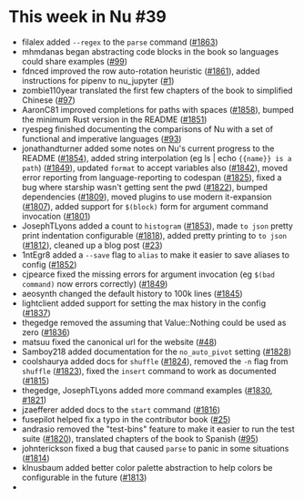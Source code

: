 # This week in Nu #39

- filalex added `--regex` to the `parse` command ([#1863](https://github.com/nushell/nushell/pull/1863))
- mhmdanas began abstracting code blocks in the book so languages could share examples ([#99](https://github.com/nushell/book/pull/99))
- fdnced improved the row auto-rotation heuristic ([#1861](https://github.com/nushell/nushell/pull/1863)), added instructions for pipenv to nu_jupyter ([#1](https://github.com/nushell/nu_jupyter/pull/1))
- zombie110year translated the first few chapters of the book to simplified Chinese ([#97](https://github.com/nushell/book/pull/97))
- AaronC81 improved completions for paths with spaces ([#1858](https://github.com/nushell/nushell/pull/1863)), bumped the minimum Rust version in the README ([#1851](https://github.com/nushell/nushell/pull/1851))
- ryespeg finished documenting the comparisons of Nu with a set of functional and imperative languages ([#93](https://github.com/nushell/book/pull/93))
- jonathandturner added some notes on Nu's current progress to the README ([#1854](https://github.com/nushell/nushell/pull/1854)), added string interpolation (eg ls | echo `{{name}} is a path`) ([#1849](https://github.com/nushell/nushell/pull/1849)), updated `format` to accept variables also ([#1842](https://github.com/nushell/nushell/pull/1842)), moved error reporting from language-reporting to codespan ([#1825](https://github.com/nushell/nushell/pull/1825)), fixed a bug where starship wasn't getting sent the pwd ([#1822](https://github.com/nushell/nushell/pull/1822)), bumped dependencies ([#1809](https://github.com/nushell/nushell/pull/1809)), moved plugins to use modern it-expansion ([#1807](https://github.com/nushell/nushell/pull/1807)), added support for `$(block)` form for argument command invocation ([#1801](https://github.com/nushell/nushell/pull/1801))
- JosephTLyons added a count to `histogram` ([#1853](https://github.com/nushell/nushell/pull/1853)), made `to json` pretty print indentation configurable ([#1818](https://github.com/nushell/nushell/pull/1818)), added pretty printing to `to json` ([#1812](https://github.com/nushell/nushell/pull/1812)), cleaned up a blog post ([#23](https://github.com/nushell/blog/pull/23))
- 1ntEgr8 added a `--save` flag to `alias` to make it easier to save aliases to config ([#1852](https://github.com/nushell/nushell/pull/1852))
- cjpearce fixed the missing errors for argument invocation (eg `$(bad command)` now errors correctly) ([#1849](https://github.com/nushell/nushell/pull/1849))
- aeosynth changed the default history to 100k lines ([#1845](https://github.com/nushell/nushell/pull/1845))
- lightclient added support for setting the max history in the config ([#1837](https://github.com/nushell/nushell/pull/1837))
- thegedge removed the assuming that Value::Nothing could be used as zero ([#1836](https://github.com/nushell/nushell/pull/1836))
- matsuu fixed the canonical url for the website ([#48](https://github.com/nushell/nushell.github.io/pull/48))
- Samboy218 added documentation for the `no_auto_pivot` setting ([#1828](https://github.com/nushell/nushell/pull/1828))
- coolshaurya added docs for `shuffle` ([#1824](https://github.com/nushell/nushell/pull/1824)), removed the `-n` flag from `shuffle` ([#1823](https://github.com/nushell/nushell/pull/1823)), fixed the `insert` command to work as documented ([#1815](https://github.com/nushell/nushell/pull/1815))
- thegedge, JosephTLyons added more command examples ([#1830](https://github.com/nushell/nushell/pull/1830), [#1821](https://github.com/nushell/nushell/pull/1821))
- jzaefferer added docs to the `start` command ([#1816](https://github.com/nushell/nushell/pull/1816))
- fusepilot helped fix a typo in the contributor book ([#25](https://github.com/nushell/contributor-book/pull/25))
- andrasio removed the "test-bins" feature to make it easier to run the test suite ([#1820](https://github.com/nushell/nushell/pull/1820)), translated chapters of the book to Spanish ([#95](https://github.com/nushell/book/pull/95))
- johnterickson fixed a bug that caused `parse` to panic in some situations ([#1814](https://github.com/nushell/nushell/pull/1814))
- klnusbaum added better color palette abstraction to help colors be configurable in the future ([#1813](https://github.com/nushell/nushell/pull/1813))
-
